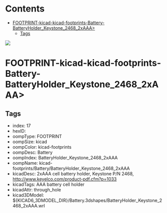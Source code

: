 



Contents
========

* [FOOTPRINT-kicad-kicad-footprints-Battery-BatteryHolder_Keystone_2468_2xAAA>](#footprint-kicad-kicad-footprints-battery-batteryholder_keystone_2468_2xaaa)
	* [Tags](#tags)
  
![][im]
# FOOTPRINT-kicad-kicad-footprints-Battery-BatteryHolder_Keystone_2468_2xAAA>

## Tags

- index: 17
- hexID: 
- oompType: FOOTPRINT
- oompSize: kicad
- oompColor: kicad-footprints
- oompDesc: Battery
- oompIndex: BatteryHolder_Keystone_2468_2xAAA
- oompName: kicad-footprints/Battery/BatteryHolder_Keystone_2468_2xAAA
- kicadDesc: 2xAAA cell battery holder, Keystone P/N 2468, http://www.keyelco.com/product-pdf.cfm?p=1033
- kicadTags: AAA battery cell holder
- kicadAttr: through_hole
- kicad3DModel: ${KICAD6_3DMODEL_DIR}/Battery.3dshapes/BatteryHolder_Keystone_2468_2xAAA.wrl



[im]: image.png
